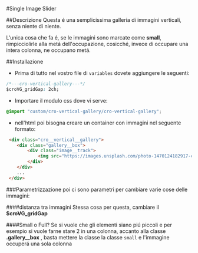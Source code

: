 #Single Image Slider

##Descrizione
Questa é una semplicissima galleria di immagini verticali, senza niente di niente.

L'unica cosa che fa é, se le immagini sono marcate come __small__, rimpicciolirle alla metá dell'occupazione, 
cosicché, invece di occupare una intera colonna, ne occupano metá.

##Installazione
- Prima di tutto nel vostro file di ````variables```` dovete aggiungere le seguenti:
```css
/*---cro-vertical-gallery---*/
$croVG_gridGap: 2ch;
```
- Importare il modulo css dove vi serve:
```css
@import "custom/cro-vertical-gallery/cro-vertical-gallery";
```
- nell'html poi bisogna creare un container con immagini nel seguente formato:
```html
 <div class="cro__vertical__gallery">
    <div class="gallery__box">
        <div class="image__track">
            <img src="https://images.unsplash.com/photo-1470124182917-cc6e71b22ecc?dpr=2&auto=format&fit=crop&w=1500&h=1000&q=80&cs=tinysrgb&crop=">
        </div>
    </div>
    ...
 </div>
```

###Parametrizzazione
poi ci sono parametri per cambiare varie cose delle immagini:

####distanza tra immagini
Stessa cosa per questa, cambiare il __$croVG_gridGap__

####Small o Full?
Se si vuole che gli elementi siano piú piccoli e per esempio si vuole farne stare 2 in una colonna, 
accanto alla classe __.gallery__box__ , basta mettere la classe la classe ```small``` 
e l'immagine occuperá una sola colonna
